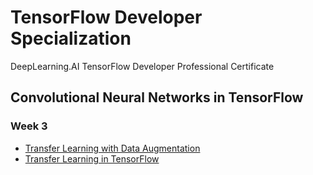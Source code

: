 # TensorFlow Developer Specialization
DeepLearning.AI TensorFlow Developer Professional Certificate

## Convolutional Neural Networks in TensorFlow

### Week 3

* [Transfer Learning with Data Augmentation](https://github.com/lmoroney/dlaicourse/blob/master/Course%202%20-%20Part%206%20-%20Lesson%203%20-%20Notebook.ipynb)
* [Transfer Learning in TensorFlow](https://www.tensorflow.org/tutorials/images/transfer_learning)
